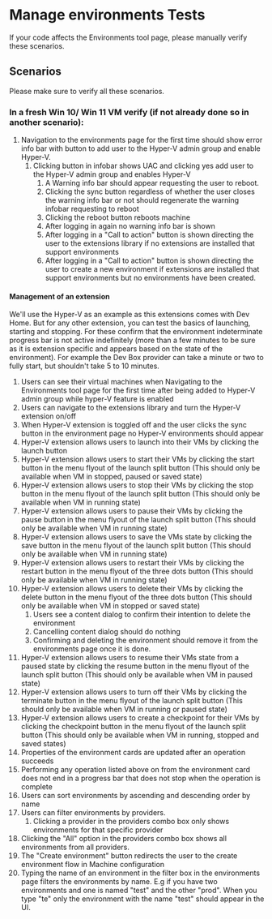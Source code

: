 # Manage environments Tests
If your code affects the Environments tool page, please manually verify these scenarios.

## Scenarios
Please make sure to verify all these scenarios.

### In a fresh Win 10/ Win 11 VM verify (if not already done so in another scenario):
1. Navigation to the environments page for the first time should show error info bar with button to add user to the Hyper-V admin group and enable Hyper-V.
    1. Clicking button in infobar shows UAC and clicking yes add user to the Hyper-V admin group and enables Hyper-V
        1. A Warning info bar should appear requesting the user to reboot.
        1. Clicking the sync button regardless of whether the user closes the warning info bar or not should regenerate the warning infobar requesting to reboot
        1. Clicking the reboot button reboots machine
        1. After logging in again no warning info bar is shown
        1. After logging in a "Call to action" button is shown directing the user to the extensions library if no extensions are installed that support environments
        1. After logging in a "Call to action" button is shown directing the user to create a new environment if extensions are installed that support environments but no environments have been created.

#### Management of an extension
We'll use the Hyper-V as an example as this extensions comes with Dev Home. But for any other extension, you can test the basics of launching, starting and stopping. For these confirm that
the environment indeterminate progress bar is not active indefinitely (more than a few minutes to be sure as it is extension specific and appears based on the state of the environment). For example
the Dev Box provider can take a minute or two to fully start, but shouldn't take 5 to 10 minutes.

1. Users can see their virtual machines when Navigating to the Environments tool page for the first time after being added to Hyper-V admin group while hyper-V feature is enabled
1. Users can navigate to the extensions library and turn the Hyper-V extension on/off
1. When Hyper-V extension is toggled off and the user clicks the sync button in the environment page no Hyper-V environments should appear
1. Hyper-V extension allows users to launch into their VMs by clicking the launch button
1. Hyper-V extension allows users to start their VMs by clicking the start button in the menu flyout of the launch split button (This should only be available when VM in stopped, paused or saved state)
1. Hyper-V extension allows users to stop their VMs by clicking the stop button in the menu flyout of the launch split button (This should only be available when VM in running state)
1. Hyper-V extension allows users to pause their VMs by clicking the pause button in the menu flyout of the launch split button (This should only be available when VM in running state)
1. Hyper-V extension allows users to save the VMs state by clicking the save button in the menu flyout of the launch split button (This should only be available when VM in running state)
1. Hyper-V extension allows users to restart their VMs by clicking the restart button in the menu flyout of the three dots button (This should only be available when VM in running state)
1. Hyper-V extension allows users to delete their VMs by clicking the delete button in the menu flyout of the three dots button (This should only be available when VM in stopped or saved state)
    1. Users see a content dialog to confirm their intention to delete the environment
    1. Cancelling content dialog should do nothing
    1. Confirming and deleting the environment should remove it from the environments page once it is done.
1. Hyper-V extension allows users to resume their VMs state from a paused state by clicking the resume button in the menu flyout of the launch split button (This should only be available when VM in paused state)
1. Hyper-V extension allows users to turn off their VMs by clicking the terminate button in the menu flyout of the launch split button (This should only be available when VM in running or paused state)
1. Hyper-V extension allows users to create a checkpoint for their VMs by clicking the checkpoint button in the menu flyout of the launch split button (This should only be available when VM in running, stopped and saved states)
1. Properties of the environment cards are updated after an operation succeeds
1. Performing any operation listed above on from the environment card does not end in a progress bar that does not stop when the operation is complete
1. Users can sort environments by ascending and descending order by name
1. Users can filter environments by providers. 
    1. Clicking a provider in the providers combo box only shows environments for that specific provider
1. Clicking the "All" option in the providers combo box shows all environments from all providers.
1. The "Create environment" button redirects the user to the create environment flow in Machine configuration
1. Typing the name of an environment in the filter box in the environments page filters the environments by name. E.g if you have two environments and one is named "test" and the other "prod". When you type "te" only the 
environment with the name "test" should appear in the UI.